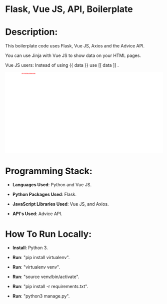 # Flask, Vue JS, API, Boilerplate

# Description: 

This boilerplate code uses Flask, Vue JS, Axios and the Advice API. 

You can use Jinja with Vue JS to show data on your HTML pages. 

Vue JS users: Instead of using {{ data }} use [[ data ]] . 


![Imade of website](https://raw.githubusercontent.com/al11588/FlaskHerokuAPIBoilerplate/master/image.png)


# Programming Stack: 
*	**Languages Used**: Python and Vue JS.

*	**Python Packages Used**: Flask.

*	**JavaScript Libraries Used**: Vue JS, and Axios.

*	**API's Used**: Advice API.



# How To Run Locally:

*	**Install**: Python 3.

*	**Run**: "pip install virtualenv".

*	**Run**: "virtualenv venv".

*	**Run**: "source venv/bin/activate".

*	**Run**: "pip install -r requirements.txt".

*	**Run**: "python3 manage.py".